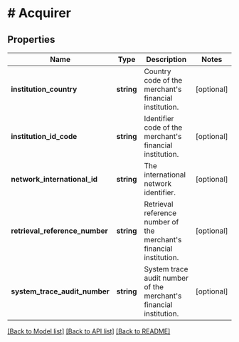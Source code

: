 # # Acquirer

## Properties

Name | Type | Description | Notes
------------ | ------------- | ------------- | -------------
**institution_country** | **string** | Country code of the merchant&#39;s financial institution. | [optional]
**institution_id_code** | **string** | Identifier code of the merchant&#39;s financial institution. | [optional]
**network_international_id** | **string** | The international network identifier. | [optional]
**retrieval_reference_number** | **string** | Retrieval reference number of the merchant&#39;s financial institution. | [optional]
**system_trace_audit_number** | **string** | System trace audit number of the merchant&#39;s financial institution. | [optional]

[[Back to Model list]](../../README.md#models) [[Back to API list]](../../README.md#endpoints) [[Back to README]](../../README.md)
